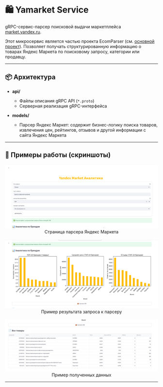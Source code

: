 # 🛍️ Yamarket Service

gRPC-сервис-парсер поисковой выдачи маркетплейса [market.yandex.ru](https://www.market.yandex.ru/).

Этот микросервис является частью проекта EcomParser (см. [основной проект](../README.md)). Позволяет получать структурированную информацию о товарах Яндекс Маркета по поисковому запросу, категории или продавцу.

---

## 📦 Архитектура


- **api/**  
  - Файлы описания gRPC API (`*.proto`)
  - Серверная реализация gRPC-интерфейса

- **models/**  
  - Парсер Яндекс Маркет: содержит бизнес-логику поиска товаров, извлечения цен, рейтингов, отзывов и другой информации с сайта Яндекс Маркета

---

## 📸 Примеры работы (скриншоты)

<p align="center">
  <img src="../media/yamarket_page.png" width="900"><br>
  Страница парсера Яндекс Маркета
  <br><br>
  <img src="../media/yamarket_graphics.png" width="900"><br>
  Пример результата запроса к парсеру
  <br><br>
  <img src="../media/yamarket_csv.png" width="900"><br>
  Пример полученных данных
</p>

---
